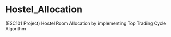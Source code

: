 # Hostel_Allocation
(ESC101 Project) Hostel Room Allocation by implementing Top Trading Cycle Algorithm
